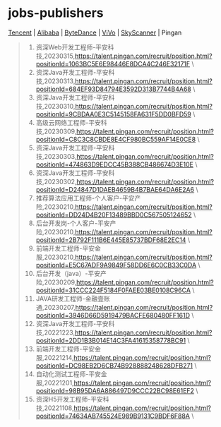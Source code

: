 # jobs-publishers 
[Tencent](Tencent.md) | [Alibaba](Alibaba.md) | [ByteDance](ByteDance.md) | [ViVo](ViVo.md) | [SkyScanner](SkyScanner.md) | Pingan
>1. 资深Web开发工程师-平安科技,20230315,https://talent.pingan.com/recruit/position.html?positionId=1063BC5E6E98446E8DCA4C246E32171F \ 
>2. 资深Java开发工程师-平安科技,20230313,https://talent.pingan.com/recruit/position.html?positionId=684EF93D84794E3592D313B7744B4A68 \ 
>3. 资深Java开发工程师-平安科技,20230310,https://talent.pingan.com/recruit/position.html?positionId=9CBDAA0E3C5145158FA631F5DD0BFD59 \ 
>4. 高级云网络工程师-平安科技,20230309,https://talent.pingan.com/recruit/position.html?positionId=C8C3C8CBDE8E4CF980BC559AF14E0CE8 \ 
>5. 资深Java开发工程师-平安科技,20230303,https://talent.pingan.com/recruit/position.html?positionId=474863D9EDCC45B388CB486674D3E10E \ 
>6. 资深Java开发工程师-平安科技,20230302,https://talent.pingan.com/recruit/position.html?positionId=D24847D1DAEB4659B4B7BAE64DA6E2A6 \ 
>7. 推荐算法应用工程师-个人客户-平安产险,20230210,https://talent.pingan.com/recruit/position.html?positionId=DD24D4B20F13489BBD0C567505124652 \ 
>8. 后台开发岗-个人客户-平安产险,20230210,https://talent.pingan.com/recruit/position.html?positionId=2B792F111B6E445E85737BDF68E2EC14 \ 
>9. 前端开发工程师-平安金服,20230210,https://talent.pingan.com/recruit/position.html?positionId=E5C67ADF9A9849F58DD6E6C0CB33C0DA \ 
>10. 后台开发（java）-平安产险,20230209,https://talent.pingan.com/recruit/position.html?positionId=31CCC224F5184F0FAEE03BE0108C96CA \ 
>11. JAVA研发工程师-金融壹账通,20230207,https://talent.pingan.com/recruit/position.html?positionId=3946D66D5919479BACFE680480FF161D \ 
>12. 资深Java开发工程师-平安科技,20221223,https://talent.pingan.com/recruit/position.html?positionId=2DD1B3B014E14C3FA41615358778BC91 \ 
>13. 前端开发工程师-平安金服,20221214,https://talent.pingan.com/recruit/position.html?positionId=DC98EB2D6CB74B928888248628DFB271 \ 
>14. 自动化测试工程师-平安金服,20221201,https://talent.pingan.com/recruit/position.html?positionId=98B95DA6A886497D9CCC22BC98E61EF2 \ 
>15. 资深H5开发工程师-平安科技,20221108,https://talent.pingan.com/recruit/position.html?positionId=74634AB745524E989B9131C9BDF6F88A \ 
